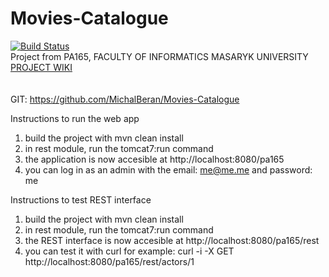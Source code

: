 # Movies-Catalogue
[![Build Status](https://travis-ci.org/MichalBeran/Movies-Catalogue.svg?branch=master)](https://travis-ci.org/MichalBeran/Movies-Catalogue)
<br />
Project from PA165, FACULTY OF INFORMATICS MASARYK UNIVERSITY
<br />
[PROJECT WIKI](https://github.com/MichalBeran/Movies-Catalogue/wiki)
<br />
<br />
<br />
GIT:
https://github.com/MichalBeran/Movies-Catalogue

Instructions to run the web app
  1. build the project with mvn clean install
  2. in rest module, run the tomcat7:run command
  3. the application is now accesible at http://localhost:8080/pa165
  4. you can log in as an admin with the email: me@me.me and password: me
  
Instructions to test REST interface
  1. build the project with mvn clean install
  2. in rest module, run the tomcat7:run command
  3. the REST interface is now accesible at http://localhost:8080/pa165/rest
  4. you can test it with curl for example: curl -i -X GET http://localhost:8080/pa165/rest/actors/1 

